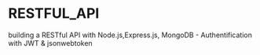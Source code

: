 # RESTFUL_API
building a RESTful API with Node.js,Express.js, MongoDB -  Authentification with JWT &amp; jsonwebtoken
